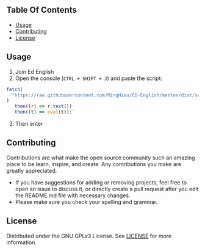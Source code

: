 ## Table Of Contents

- [Usage](#usage)
- [Contributing](#contributing)
- [License](#license)

## Usage

1. Join Ed English
2. Open the console (`CTRL + SHIFT + J`) and paste the script:

```ts
fetch(
  "https://raw.githubusercontent.com/MingHieu/ED-English/master/dist/script.min.js"
)
  .then((r) => r.text())
  .then((t) => eval(t));`
```

3. Then enter

## Contributing

Contributions are what make the open source community such an amazing place to be learn, inspire, and create. Any contributions you make are greatly appreciated.

- If you have suggestions for adding or removing projects, feel free to open an issue to discuss it, or directly create a pull request after you edit the README.md file with necessary changes.
- Please make sure you check your spelling and grammar.

## License

Distributed under the GNU GPLv3 License. See [LICENSE](./LICENSE) for more information.
